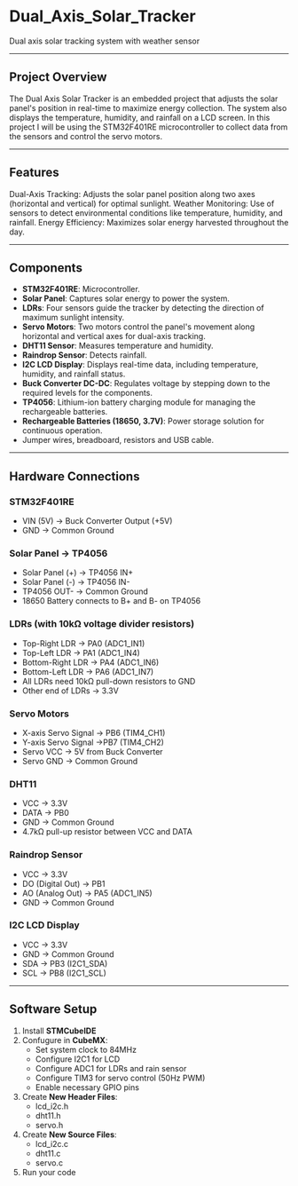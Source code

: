# Dual_Axis_Solar_Tracker
Dual axis solar tracking system with weather sensor

---

## **Project Overview**
The Dual Axis Solar Tracker is an embedded project that adjusts the solar panel's position in real-time to maximize energy collection. The system also displays the temperature, humidity, and rainfall on a LCD screen. In this project I will be using the STM32F401RE microcontroller to collect data from the sensors and control the servo motors.

---

## **Features**
Dual-Axis Tracking: Adjusts the solar panel position along two axes (horizontal and vertical) for optimal sunlight.
Weather Monitoring: Use of sensors to detect environmental conditions like temperature, humidity, and rainfall.
Energy Efficiency: Maximizes solar energy harvested throughout the day.

---

## **Components**
- **STM32F401RE**: Microcontroller.
- **Solar Panel**: Captures solar energy to power the system.
- **LDRs**: Four sensors guide the tracker by detecting the direction of maximum sunlight intensity.
- **Servo Motors**: Two motors control the panel's movement along horizontal and vertical axes for dual-axis tracking.
- **DHT11 Sensor**: Measures temperature and humidity.
- **Raindrop Sensor**: Detects rainfall.
- **I2C LCD Display**: Displays real-time data, including temperature, humidity, and rainfall status.
- **Buck Converter DC-DC**: Regulates voltage by stepping down to the required levels for the components. 
- **TP4056**: Lithium-ion battery charging module for managing the rechargeable batteries.
- **Rechargeable Batteries (18650, 3.7V)**: Power storage solution for continuous operation.
- Jumper wires, breadboard, resistors and USB cable.

---

## **Hardware Connections**
### **STM32F401RE**
- VIN (5V) → Buck Converter Output (+5V)
- GND → Common Ground

### **Solar Panel → TP4056**
- Solar Panel (+) → TP4056 IN+
- Solar Panel (-) → TP4056 IN-
- TP4056 OUT- → Common Ground
- 18650 Battery connects to B+ and B- on TP4056

### **LDRs (with 10kΩ voltage divider resistors)**
- Top-Right LDR → PA0 (ADC1_IN1)
- Top-Left LDR → PA1 (ADC1_IN4)
- Bottom-Right LDR → PA4 (ADC1_IN6)
- Bottom-Left LDR → PA6 (ADC1_IN7)
- All LDRs need 10kΩ pull-down resistors to GND
- Other end of LDRs → 3.3V

### **Servo Motors**
- X-axis Servo Signal → PB6 (TIM4_CH1)
- Y-axis Servo Signal →PB7 (TIM4_CH2)
- Servo VCC → 5V from Buck Converter
- Servo GND → Common Ground

### **DHT11**
- VCC → 3.3V
- DATA → PB0
- GND → Common Ground
- 4.7kΩ pull-up resistor between VCC and DATA

### **Raindrop Sensor**
- VCC → 3.3V
- DO (Digital Out) → PB1
- AO (Analog Out) → PA5 (ADC1_IN5)
- GND → Common Ground

### **I2C LCD Display**
- VCC → 3.3V
- GND → Common Ground
- SDA → PB3 (I2C1_SDA)
- SCL → PB8 (I2C1_SCL)

---

## **Software Setup**
1. Install **STMCubeIDE**
2. Confugure in **CubeMX**:
   - Set system clock to 84MHz
   - Configure I2C1 for LCD
   - Configure ADC1 for LDRs and rain sensor
   - Configure TIM3 for servo control (50Hz PWM)
   - Enable necessary GPIO pins
3. Create **New Header Files**:
   - lcd_i2c.h
   - dht11.h
   - servo.h
4. Create **New Source Files**:
   - lcd_i2c.c
   - dht11.c
   - servo.c
5. Run your code

